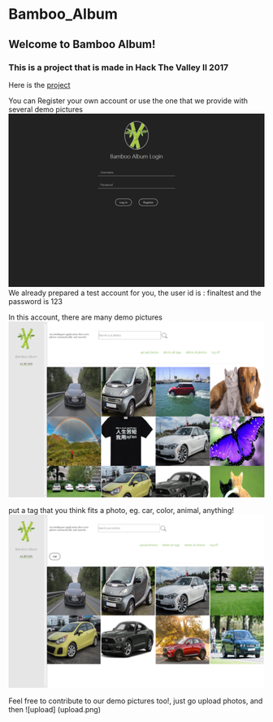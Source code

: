 # Bamboo_Album
## Welcome to Bamboo Album!
### This is a project that is made in Hack The Valley II 2017

Here is the [project](https://bambooalbum.herokuapp.com)

You can Register your own account or use the one that we provide with several demo pictures
![login](login.png)
We already prepared a test account for you, the user id is : finaltest and the password is 123

In this account, there are many demo pictures
![main](main.png)

put a tag that you think fits a photo, eg. car, color, animal, anything!
![search](search.png)

Feel free to contribute to our demo pictures too!, just go upload photos, and then
![upload] (upload.png)
 

